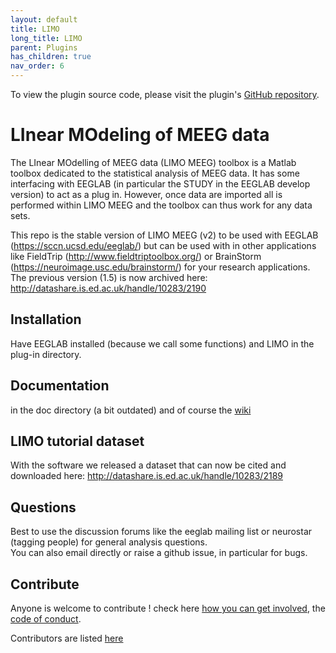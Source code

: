```yaml
---
layout: default
title: LIMO
long_title: LIMO
parent: Plugins
has_children: true
nav_order: 6
---
```

To view the plugin source code, please visit the plugin's [GitHub repository](https://github.com/LIMO-EEG-Toolbox/limo_meeg).

# LInear MOdeling of MEEG data

The LInear MOdelling of MEEG data (LIMO MEEG) toolbox is a Matlab toolbox dedicated to the statistical analysis of MEEG data. It has some  interfacing with EEGLAB (in particular the STUDY in the EEGLAB develop version) to act as a plug in. However, once data are imported all is performed within LIMO MEEG and the toolbox can thus work for any data sets.

This repo is the stable version of LIMO MEEG (v2) to be used with EEGLAB (https://sccn.ucsd.edu/eeglab/) but can be used with in other applications like FieldTrip (http://www.fieldtriptoolbox.org/) or BrainStorm (https://neuroimage.usc.edu/brainstorm/) for your research applications. The previous version (1.5) is now archived here: http://datashare.is.ed.ac.uk/handle/10283/2190

## Installation

Have EEGLAB installed (because we call some functions) and LIMO in the plug-in directory.

## Documentation
in the doc directory (a bit outdated)
and of course the [wiki](https://github.com/LIMO-EEG-Toolbox/limo_eeg/wiki)

## LIMO tutorial dataset

With the software we released a dataset that can now be cited and downloaded here: http://datashare.is.ed.ac.uk/handle/10283/2189

## Questions

Best to use the discussion forums like the eeglab mailing list or neurostar (tagging people) for general analysis questions.  
You can also email directly or raise a github issue, in particular for bugs.

## Contribute

Anyone is welcome to contribute ! check here [how you can get involved](https://github.com/LIMO-EEG-Toolbox/limo_eeg/blob/master/contributing.md), the [code of conduct](https://github.com/LIMO-EEG-Toolbox/limo_eeg/blob/master/code_of_conduct.md).

Contributors are listed [here](https://github.com/LIMO-EEG-Toolbox/limo_eeg/blob/master/contributors.md)
